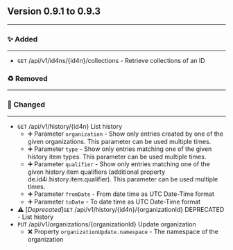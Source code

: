 ## Version 0.9.1 to 0.9.3
---
### :sparkles: Added
---
* `GET` /api/v1/id4ns/{id4n}/collections - Retrieve collections of an ID

### :recycle: Removed
---

### :wrench: Changed
---
* `GET` /api/v1/history/{id4n} List history  
  * :heavy_plus_sign: Parameter `organization` - Show only entries created by one of the given organizations. This parameter can be used multiple times.
  * :heavy_plus_sign: Parameter `type` - Show only entries matching one of the given history item types. This parameter can be used multiple times.
  * :heavy_plus_sign: Parameter `qualifier` - Show only entries matching one of the given history item qualifiers (additional property de.id4i.history.item.qualifier). This parameter can be used multiple times.
  * :heavy_plus_sign: Parameter `fromDate` - From date time as UTC Date-Time format
  * :heavy_plus_sign: Parameter `toDate` - To date time as UTC Date-Time format
* :warning: [*Deprecated*]`GET` /api/v1/history/{id4n}/{organizationId} DEPRECATED - List history  
* `PUT` /api/v1/organizations/{organizationId} Update organization  
  * :x: Property `organizationUpdate.namespace` - The namespace of the organization
